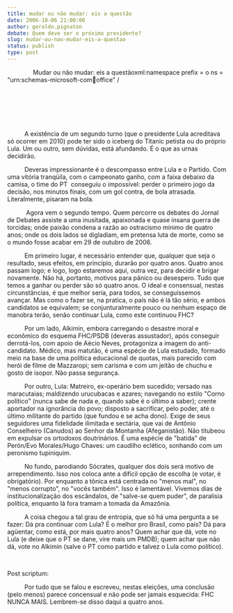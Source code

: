 ```yaml
---
title: mudar ou não mudar: eis a questão
date: 2006-10-06 21:00:00
author: geraldo.pignaton
debate: Quem deve ser o próximo presidente?
slug: mudar-ou-nao-mudar-eis-a-questao
status: publish 
type: post
---
```


               Mudar ou não mudar: eis a questãoxml:namespace prefix = o ns = "urn:schemas-microsoft-com:office:office" /


 


 


 


          A existência de um segundo turno (que o presidente Lula acreditava só ocorrer em 2010) pode ter sido o iceberg do Titanic petista ou do próprio Lula. Um ou outro, sem dúvidas, está afundando. É o que as urnas decidirão.


          Deveras impressionante é o descompasso entre Lula e o Partido. Com uma vitória tranqüila, com o campeonato ganho, com a faixa debaixo da camisa, o time do PT  conseguiu o impossível: perder o primeiro jogo da decisão, nos minutos finais, com um gol contra, de bola atrasada. Literalmente, pisaram na bola.


           Agora vem o segundo tempo. Quem percorre os debates do Jornal de Debates assiste a uma inusitada, apaixonada e quase insana guerra de torcidas; onde paixão condena a razão ao ostracismo mínimo de quatro anos; onde os dois lados se digladiam, em pretensa luta de morte, como se o mundo fosse acabar em 29 de outubro de 2006.


          Em primeiro lugar, é necessário entender que, qualquer que seja o resultado, seus efeitos, em princípio, durarão por quatro anos. Quatro anos passam logo; e logo, logo estaremos aqui, outra vez, para decidir e brigar novamente. Não há, portanto, motivos para pânico ou desespero. Tudo que temos a ganhar ou perder são só quatro anos. O ideal e consensual, nestas circunstâncias, é que melhor seria, para todos, se conseguíssemos avançar. Mas como o fazer se, na pratica, o país não é lá tão sério, e ambos candidatos se equivalem; se conjunturalmente pouco ou nenhum espaço de manobra terão, senão continuar Lula, como este continuou FHC?


          Por um lado, Alkimin, embora carregando o desastre moral e econômico do esquema FHC/PSDB (deveras assustador), após conseguir derrotá-los, com apoio de Aécio Neves, protagoniza a imagem do anti-candidato. Médico, mas matutão, é uma espécie de Lula estudado, formado meio na base de uma política educacional de quotas, mais parecido com herói de filme de Mazzaropi; sem carisma e com um jeitão de chuchu e gosto de isopor. Não passa segurança.  


          Por outro, Lula: Matreiro, ex-operário bem sucedido; versado nas maracutaias; maldizendo urucubacas e azares; navegando no estilo "Corno político" (nunca sabe de nada e, quando sabe é o último a saber); crente aportador na ignorância do povo; disposto a sacrificar, pelo poder, até o último militante do partido (que fundou e se acha dono). Exige de seus seguidores uma fidelidade ilimitada e sectária, que vai de Antônio Conselheiro (Canudos) ao Senhor da Montanha (Afeganistão). Não titubeou em expulsar os ortodoxos doutrinários. É uma espécie de "batida" de Perón/Evo Morales/Hugo Chaves: um caudilho eclético, sonhando com um peronismo tupiniquim.


          No fundo, parodiando Sócrates, qualquer dos dois será motivo de arrependimento. Isso nos coloca ante a difícil opção de escolha (e votar, é obrigatório). Por enquanto a tônica está centrada no "menos mal", no "menos corrupto", no "vocês também". Isso é lamentável. Vivemos dias de institucionalização dos escândalos, de "salve-se quem puder", de paralisia política, enquanto lá fora tramam a tomada da Amazônia.


          A coisa chegou a tal grau de entropia, que só há uma pergunta a se fazer: Dá pra continuar com Lula? É o melhor pro Brasil, como país? Dá para agüentar, como está, por mais quatro anos? Quem achar que dá, vote no Lula (e deixe que o PT se dane, vire mais um PMDB); quem achar que não dá, vote no Alkimin (salve o PT como partido e talvez o Lula como político). 


 


Post scriptum: 


          Por tudo que se falou e escreveu, nestas eleições, uma conclusão (pelo menos) parece concensual e não pode ser jamais esquecida: FHC NUNCA MAIS. Lembrem-se disso daqui a quatro anos.


           


